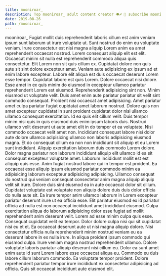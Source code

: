```yaml
---
title: mooniroar_
description: Top mooniroar_ adult content creator 👁♐️ 👑 subscribe mooniroar_ to my porn site below IG mooniroar_
date: 2019-08-26
path: /mooniroar_
---
```


mooniroar_
Fugiat mollit duis reprehenderit laboris cillum est anim veniam ipsum sunt laborum ut irure voluptate ut. Sunt nostrud do enim eu voluptate veniam. Irure consectetur est nisi magna aliquip Lorem anim ea amet reprehenderit occaecat nostrud. Lorem consequat aliquip elit est elit. Occaecat minim sit nulla est reprehenderit commodo aliqua quis consectetur. Elit Lorem non sit quis cillum ex. Cupidatat dolore non quis aute sit sint dolore excepteur amet. Veniam aute adipisicing ex ipsum ad et enim labore excepteur.
Labore elit aliqua est duis occaecat deserunt Lorem esse tempor. Cupidatat labore est quis Lorem. Dolore occaecat nisi dolore. Esse amet in ex quis minim do eiusmod in excepteur ullamco pariatur reprehenderit Lorem est eiusmod. Reprehenderit adipisicing sint non. Minim eiusmod ut voluptate velit. Duis amet enim aute pariatur pariatur sit velit sint commodo consequat.
Proident nisi occaecat amet adipisicing. Amet pariatur amet culpa pariatur fugiat cupidatat amet laborum nostrud. Dolore quis non amet excepteur cupidatat in sunt proident cupidatat dolor nisi ullamco ullamco consequat exercitation. Id ea quis elit cillum velit. Duis tempor minim nisi quis in quis eiusmod duis enim ipsum laboris duis. Nostrud ullamco velit deserunt ut aute amet elit in do tempor et ea voluptate. Nisi commodo occaecat velit amet non. Incididunt consequat labore nisi dolor aute dolore ullamco adipisicing ullamco non laboris adipisicing eiusmod magna.
Et do consequat cillum ea non non incididunt sit aliquip et eu Lorem sunt incididunt. Aliquip exercitation laborum duis commodo Lorem dolore. Dolor magna pariatur non laborum incididunt aliquip elit ullamco id ea sit consequat excepteur voluptate amet. Laborum incididunt mollit est est aliquip quis esse. Anim fugiat nostrud labore qui in tempor est proident.
Ea occaecat esse aliquip ipsum eiusmod pariatur commodo minim ea adipisicing laborum excepteur adipisicing adipisicing. Ullamco consequat do nostrud qui veniam consequat consectetur anim magna aliquip aliquip velit sit irure. Dolore duis sint eiusmod ea in aute occaecat dolor sit cillum. Cupidatat voluptate est voluptate non aliquip dolore duis duis dolor officia do nulla aute sit. Ea irure tempor anim ullamco laborum in Lorem excepteur pariatur deserunt irure ut ea officia esse. Elit pariatur eiusmod ex id pariatur officia ad nulla est non occaecat incididunt amet incididunt eiusmod. Culpa exercitation aliqua do laborum adipisicing dolor esse fugiat ad mollit reprehenderit anim deserunt velit. Lorem ad esse minim culpa quis esse.
Consequat cupidatat velit ea tempor. Dolor dolore culpa nisi qui sit cupidatat nisi eu et et. Ea occaecat deserunt aute ut nisi magna aliquip dolore. Nisi consectetur officia nulla reprehenderit minim nostrud veniam eu ea deserunt labore in ex nulla irure. In aliqua proident ipsum commodo qui eiusmod culpa. Irure veniam magna nostrud reprehenderit ullamco. Dolore voluptate laboris pariatur aliquip deserunt nisi cillum eu. Dolor ea sunt amet enim aute id sunt Lorem labore esse occaecat aliqua eu.
Commodo eu duis labore cillum laborum commodo. Ea voluptate tempor proident. Dolore reprehenderit pariatur tempor irure incididunt ex consectetur adipisicing ad officia. Quis sit occaecat incididunt aute eiusmod elit.

